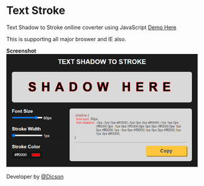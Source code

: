 # Text Stroke
Text Shadow to Stroke onlline coverter using JavaScript [Demo Here](https://dicson-ui.github.io/text-stroke/)

This is supporting all major broswer and IE also.

**Screenshot**
![](img/text-stroke.gif)

Developer by [@Dicson](http://dicson.in)
